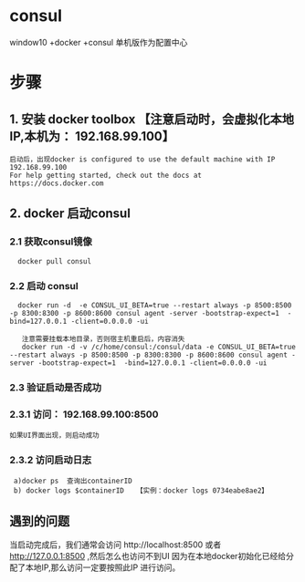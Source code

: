 # consul
window10 +docker +consul 单机版作为配置中心
# 步骤
## 1. 安装 docker toolbox 【注意启动时，会虚拟化本地IP,本机为： 192.168.99.100】
    启动后，出现docker is configured to use the default machine with IP 192.168.99.100
    For help getting started, check out the docs at https://docs.docker.com
## 2. docker 启动consul
### 2.1  获取consul镜像
      docker pull consul
### 2.2 启动 consul
      docker run -d  -e CONSUL_UI_BETA=true --restart always -p 8500:8500 -p 8300:8300 -p 8600:8600 consul agent -server -bootstrap-expect=1  -bind=127.0.0.1 -client=0.0.0.0 -ui
       
       注意需要挂载本地目录，否则宿主机重启后，内容消失
       docker run -d -v /c/home/consul:/consul/data -e CONSUL_UI_BETA=true --restart always -p 8500:8500 -p 8300:8300 -p 8600:8600 consul agent -server -bootstrap-expect=1  -bind=127.0.0.1 -client=0.0.0.0 -ui
### 2.3 验证启动是否成功
    
### 2.3.1  访问： 192.168.99.100:8500 
    如果UI界面出现，则启动成功
### 2.3.2  访问启动日志
     a)docker ps  查询出containerID
     b) docker logs $containerID   【实例：docker logs 0734eabe8ae2】
## 遇到的问题
  当启动完成后，我们通常会访问 http://localhost:8500 或者  http://127.0.0.1:8500 ,然后怎么也访问不到UI
  因为在本地docker初始化已经给分配了本地IP,那么访问一定要按照此IP 进行访问。
